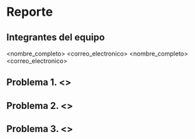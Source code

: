 # Reporte

## Integrantes del equipo
<nombre_completo> <correo_electronico>
<nombre_completo> <correo_electronico>

## Problema 1. <>

## Problema 2. <>

## Problema 3. <>

